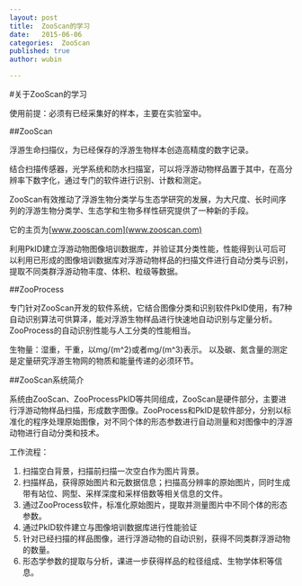 ```yaml
---
layout: post
title:  ZooScan的学习
date:   2015-06-06
categories:  ZooScan
published: true
author: wubin

---
```

#关于ZooScan的学习

使用前提：必须有已经采集好的样本，主要在实验室中。

##ZooScan

浮游生命扫描仪，为已经保存的浮游生物样本创造高精度的数字记录。

结合扫描传感器，光学系统和防水扫描室，可以将浮游动物样品置于其中，在高分辨率下数字化，通过专门的软件进行识别、计数和测定。

ZooScan有效推动了浮游生物分类学与生态学研究的发展，为大尺度、长时间序列的浮游生物分类学、生态学和生物多样性研究提供了一种新的手段。

它的主页为[www.zooscan.com](www.zooscan.com)

利用PkID建立浮游动物图像培训数据库，并验证其分类性能，性能得到认可后可以利用已形成的图像培训数据库对浮游动物样品的扫描文件进行自动分类与识别，提取不同类群浮游动物丰度、体积、粒级等数据。


##ZooProcess

专门针对ZooScan开发的软件系统，它结合图像分类和识别软件PkID使用，有7种自动识别算法可供算泽，能对浮游生物样品进行快速地自动识别与定量分析。ZooProcess的自动识别性能与人工分类的性能相当。

生物量：湿重，干重，以mg/(m^2)或者mg/(m^3)表示。
以及碳、氮含量的测定是定量研究浮游生物网的物质和能量传递的必须环节。

##ZooScan系统简介

系统由ZooScan、ZooProcessPkID等共同组成，ZooScan是硬件部分，主要进行浮游动物样品扫描，形成数字图像。ZooProcess和PkID是软件部分，分别以标准化的程序处理原始图像，对不同个体的形态参数进行自动测量和对图像中的浮游动物进行自动分类和技术。

工作流程：

1.  扫描空白背景，扫描前扫描一次空白作为图片背景。
2.  扫描样品，获得原始图片和元数据信息；扫描高分辨率的原始图片，同时生成带有站位、网型、采样深度和采样倍数等相关信息的文件。
3.  通过ZooProcess软件，标准化原始图片，提取并测量图片中不同个体的形态参数。
4.  通过PkID软件建立与图像培训数据库进行性能验证
5.  针对已经扫描的样品图像，进行浮游动物的自动识别，获得不同类群浮游动物的数量。
6.  形态学参数的提取与分析，课进一步获得样品的粒径组成、生物学体积等信息。